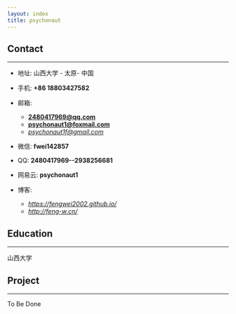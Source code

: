 ```yaml
---
layout: index
title: psychonaut
---
```

## Contact

***

- 地址: 山西大学 - 太原- 中国
- 手机: **+86 18803427582**
- 邮箱:
  - **2480417969@qq.com**
  - **psychonaut1@foxmail.com**
  - *psychonaut1f@gmail.com*
- 微信: **fwei142857**
- QQ: **2480417969--2938256681**

- 网易云:
**psychonaut1**
- 博客: 
  - *<https://fengwei2002.github.io/>*
  - *<http://feng-w.cn/>*


## Education

***

山西大学

## Project

***

To Be Done  
